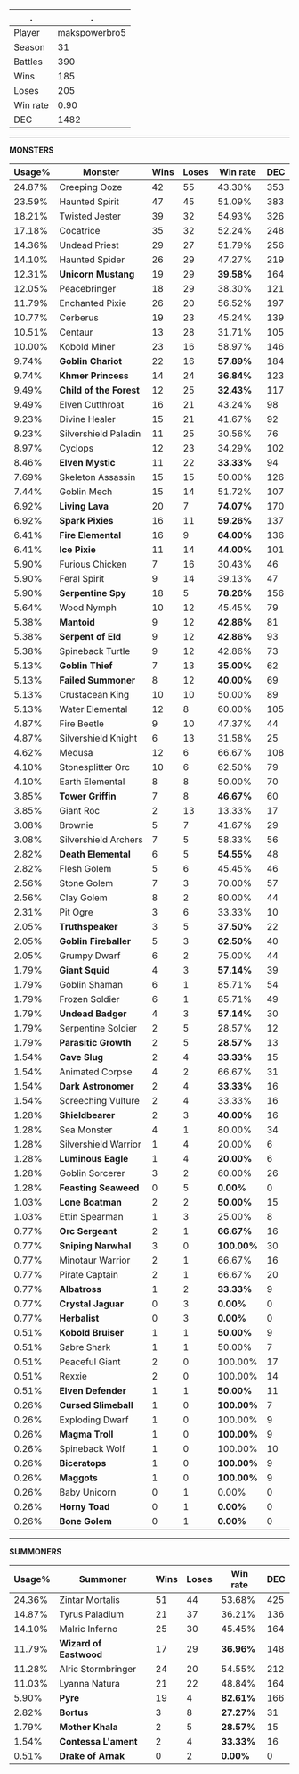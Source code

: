 .|.
|-|-
Player|makspowerbro5
Season|31
Battles|390
Wins|185
Loses|205
Win rate|0.90
DEC|1482

---
**MONSTERS**

Usage%|Monster|Wins|Loses|Win rate|DEC|
-|-|-|-|-|-|
24.87%|Creeping Ooze|42|55|43.30%|353|
23.59%|Haunted Spirit|47|45|51.09%|383|
18.21%|Twisted Jester|39|32|54.93%|326|
17.18%|Cocatrice|35|32|52.24%|248|
14.36%|Undead Priest|29|27|51.79%|256|
14.10%|Haunted Spider|26|29|47.27%|219|
12.31%|**Unicorn Mustang**|19|29|**39.58%**|164|
12.05%|Peacebringer|18|29|38.30%|121|
11.79%|Enchanted Pixie|26|20|56.52%|197|
10.77%|Cerberus|19|23|45.24%|139|
10.51%|Centaur|13|28|31.71%|105|
10.00%|Kobold Miner|23|16|58.97%|146|
9.74%|**Goblin Chariot**|22|16|**57.89%**|184|
9.74%|**Khmer Princess**|14|24|**36.84%**|123|
9.49%|**Child of the Forest**|12|25|**32.43%**|117|
9.49%|Elven Cutthroat|16|21|43.24%|98|
9.23%|Divine Healer|15|21|41.67%|92|
9.23%|Silvershield Paladin|11|25|30.56%|76|
8.97%|Cyclops|12|23|34.29%|102|
8.46%|**Elven Mystic**|11|22|**33.33%**|94|
7.69%|Skeleton Assassin|15|15|50.00%|126|
7.44%|Goblin Mech|15|14|51.72%|107|
6.92%|**Living Lava**|20|7|**74.07%**|170|
6.92%|**Spark Pixies**|16|11|**59.26%**|137|
6.41%|**Fire Elemental**|16|9|**64.00%**|136|
6.41%|**Ice Pixie**|11|14|**44.00%**|101|
5.90%|Furious Chicken|7|16|30.43%|46|
5.90%|Feral Spirit|9|14|39.13%|47|
5.90%|**Serpentine Spy**|18|5|**78.26%**|156|
5.64%|Wood Nymph|10|12|45.45%|79|
5.38%|**Mantoid**|9|12|**42.86%**|81|
5.38%|**Serpent of Eld**|9|12|**42.86%**|93|
5.38%|Spineback Turtle|9|12|42.86%|73|
5.13%|**Goblin Thief**|7|13|**35.00%**|62|
5.13%|**Failed Summoner**|8|12|**40.00%**|69|
5.13%|Crustacean King|10|10|50.00%|89|
5.13%|Water Elemental|12|8|60.00%|105|
4.87%|Fire Beetle|9|10|47.37%|44|
4.87%|Silvershield Knight|6|13|31.58%|25|
4.62%|Medusa|12|6|66.67%|108|
4.10%|Stonesplitter Orc|10|6|62.50%|79|
4.10%|Earth Elemental|8|8|50.00%|70|
3.85%|**Tower Griffin**|7|8|**46.67%**|60|
3.85%|Giant Roc|2|13|13.33%|17|
3.08%|Brownie|5|7|41.67%|29|
3.08%|Silvershield Archers|7|5|58.33%|56|
2.82%|**Death Elemental**|6|5|**54.55%**|48|
2.82%|Flesh Golem|5|6|45.45%|46|
2.56%|Stone Golem|7|3|70.00%|57|
2.56%|Clay Golem|8|2|80.00%|44|
2.31%|Pit Ogre|3|6|33.33%|10|
2.05%|**Truthspeaker**|3|5|**37.50%**|22|
2.05%|**Goblin Fireballer**|5|3|**62.50%**|40|
2.05%|Grumpy Dwarf|6|2|75.00%|44|
1.79%|**Giant Squid**|4|3|**57.14%**|39|
1.79%|Goblin Shaman|6|1|85.71%|54|
1.79%|Frozen Soldier|6|1|85.71%|49|
1.79%|**Undead Badger**|4|3|**57.14%**|30|
1.79%|Serpentine Soldier|2|5|28.57%|12|
1.79%|**Parasitic Growth**|2|5|**28.57%**|13|
1.54%|**Cave Slug**|2|4|**33.33%**|15|
1.54%|Animated Corpse|4|2|66.67%|31|
1.54%|**Dark Astronomer**|2|4|**33.33%**|16|
1.54%|Screeching Vulture|2|4|33.33%|16|
1.28%|**Shieldbearer**|2|3|**40.00%**|16|
1.28%|Sea Monster|4|1|80.00%|34|
1.28%|Silvershield Warrior|1|4|20.00%|6|
1.28%|**Luminous Eagle**|1|4|**20.00%**|6|
1.28%|Goblin Sorcerer|3|2|60.00%|26|
1.28%|**Feasting Seaweed**|0|5|**0.00%**|0|
1.03%|**Lone Boatman**|2|2|**50.00%**|15|
1.03%|Ettin Spearman|1|3|25.00%|8|
0.77%|**Orc Sergeant**|2|1|**66.67%**|16|
0.77%|**Sniping Narwhal**|3|0|**100.00%**|30|
0.77%|Minotaur Warrior|2|1|66.67%|16|
0.77%|Pirate Captain|2|1|66.67%|20|
0.77%|**Albatross**|1|2|**33.33%**|9|
0.77%|**Crystal Jaguar**|0|3|**0.00%**|0|
0.77%|**Herbalist**|0|3|**0.00%**|0|
0.51%|**Kobold Bruiser**|1|1|**50.00%**|9|
0.51%|Sabre Shark|1|1|50.00%|7|
0.51%|Peaceful Giant|2|0|100.00%|17|
0.51%|Rexxie|2|0|100.00%|14|
0.51%|**Elven Defender**|1|1|**50.00%**|11|
0.26%|**Cursed Slimeball**|1|0|**100.00%**|7|
0.26%|Exploding Dwarf|1|0|100.00%|9|
0.26%|**Magma Troll**|1|0|**100.00%**|9|
0.26%|Spineback Wolf|1|0|100.00%|10|
0.26%|**Biceratops**|1|0|**100.00%**|9|
0.26%|**Maggots**|1|0|**100.00%**|9|
0.26%|Baby Unicorn|0|1|0.00%|0|
0.26%|**Horny Toad**|0|1|**0.00%**|0|
0.26%|**Bone Golem**|0|1|**0.00%**|0|

---
**SUMMONERS**

Usage%|Summoner|Wins|Loses|Win rate|DEC|
-|-|-|-|-|-|
24.36%|Zintar Mortalis|51|44|53.68%|425|
14.87%|Tyrus Paladium|21|37|36.21%|136|
14.10%|Malric Inferno|25|30|45.45%|164|
11.79%|**Wizard of Eastwood**|17|29|**36.96%**|148|
11.28%|Alric Stormbringer|24|20|54.55%|212|
11.03%|Lyanna Natura|21|22|48.84%|164|
5.90%|**Pyre**|19|4|**82.61%**|166|
2.82%|**Bortus**|3|8|**27.27%**|31|
1.79%|**Mother Khala**|2|5|**28.57%**|15|
1.54%|**Contessa L'ament**|2|4|**33.33%**|16|
0.51%|**Drake of Arnak**|0|2|**0.00%**|0|
